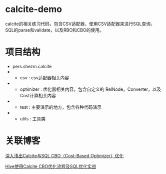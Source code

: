 # calcite-demo
calcite的相关练习代码，包含CSV适配器，使用CSV适配器来进行SQL查询。SQL的parse和validate，以及RBO和CBO的使用。
# 项目结构
- pers.shezm.calcite
- - csv : csv适配器相关内容
- - optimizer : 优化器相关内容，包含自定义的 RelNode，Converter，以及Cost计算相关内容
- - test : 主要演示的地方，包含各种代码演示
- - utils : 工具类
# 关联博客

[深入浅出Calcite与SQL CBO（Cost-Based Optimizer）优化](https://zhuanlan.zhihu.com/p/248796415)

[Hive使用Calcite CBO优化流程及SQL优化实战](https://zhuanlan.zhihu.com/p/258081600)
